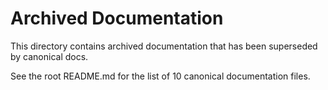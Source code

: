 # Archived Documentation

This directory contains archived documentation that has been superseded by canonical docs.

See the root README.md for the list of 10 canonical documentation files.
